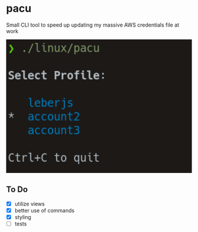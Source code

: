 # pacu
Small CLI tool to speed up updating my massive AWS credentials file at work

<img width="750" src="./assets/choice_view.png" />

## To Do
- [x] utilize views
- [x] better use of commands
- [x] styling
- [ ] tests

